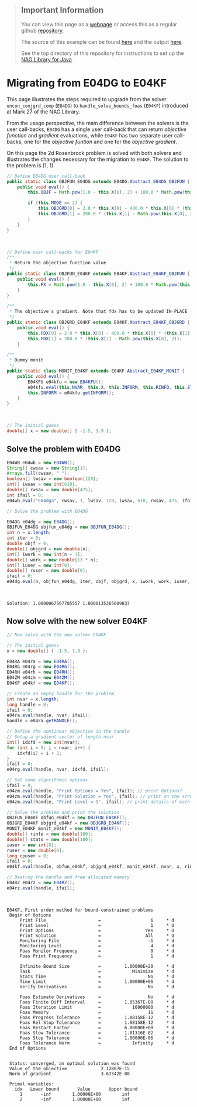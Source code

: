 > ## Important Information
> You can view this page as a [webpage](https://numericalalgorithmsgroup.github.io/NAGJavaExamples/FOAS/migration) or access this as a regular github [repository](https://github.com/numericalalgorithmsgroup/NAGJavaExamples/tree/main/FOAS/migration).
>
> The source of this example can be found [here](https://github.com/numericalalgorithmsgroup/NAGJavaExamples/tree/main/FOAS/migration/Migration_E04DG_E04KF.java) and the output [here](https://github.com/numericalalgorithmsgroup/NAGJavaExamples/tree/main/FOAS/migration/output.txt).
>
> See the top directory of this repository for instructions to set up the [NAG Library for Java](https://github.com/numericalalgorithmsgroup/NAGJavaExamples).

# Migrating from E04DG to E04KF

This page illustrates the steps required to upgrade from the solver `uncon_conjgrd_comp` (`E04DG`) to `handle_solve_bounds_foas` (`E04KF`) introduced at Mark 27 of the NAG Library.

From the usage perspective, the main difference between the solvers is the user call-backs,
`E04DG` has a single user call-back that can return *objective 
function* and *gradient* evaluations, while `E04KF` has two separate user call-backs, 
one for the *objective funtion* and one for the *objective gradient*.

On this page the 2d Rosenbrock problem is solved with both solvers and illustrates the changes necessary for the migration to `E04KF`. The solution to the problem is (1, 1).

```java
// Define E04DG user call-back
public static class OBJFUN_E04DG extends E04DG.Abstract_E04DG_OBJFUN {
    public void eval() {
        this.OBJF = Math.pow(1.0 - this.X[0], 2) + 100.0 * Math.pow(this.X[1] - Math.pow(this.X[0], 2), 2);

        if (this.MODE == 2) {
            this.OBJGRD[0] = 2.0 * this.X[0] - 400.0 * this.X[0] * (this.X[1] - Math.pow(this.X[0], 2)) - 2.0;
            this.OBJGRD[1] = 200.0 * (this.X[1] - Math.pow(this.X[0], 2));
        }
    }
}
```

<br/>

```java
// Define user call-backs for E04KF
/**
 * Return the objective function value
 */
public static class OBJFUN_E04KF extends E04KF.Abstract_E04KF_OBJFUN {
    public void eval() {
        this.FX = Math.pow(1.0 - this.X[0], 2) + 100.0 * Math.pow(this.X[1] - Math.pow(this.X[0], 2), 2);
    }
}

/**
 * The objective's gradient. Note that fdx has to be updated IN-PLACE
 */
public static class OBJGRD_E04KF extends E04KF.Abstract_E04KF_OBJGRD {
    public void eval() {
        this.FDX[0] = 2.0 * this.X[0] - 400.0 * this.X[0] * (this.X[1] - Math.pow(this.X[0], 2)) - 2.0;
        this.FDX[1] = 200.0 * (this.X[1] - Math.pow(this.X[0], 2));
    }

/**
 * Dummy monit
 */
public static class MONIT_E04KF extends E04KF.Abstract_E04KF_MONIT {
    public void eval() {
        E04KFU e04kfu = new E04KFU();
        e04kfu.eval(this.NVAR, this.X, this.INFORM, this.RINFO, this.STATS, this.IUSER, this.RUSER, this.CPUSER);
        this.INFORM = e04kfu.getINFORM();
    }
}
```

<br/>

```java
// The initial guess
double[] x = new double[] { -1.5, 1.9 };
```

## Solve the problem with E04DG

```java
E04WB e04wb = new E04WB();
String[] cwsav = new String[1];
Arrays.fill(cwsav, " ");
boolean[] lwsav = new boolean[120];
int[] iwsav = new int[610];
double[] rwsav = new double[475];
int ifail = 0;
e04wb.eval("e04dga", cwsav, 1, lwsav, 120, iwsav, 610, rwsav, 475, ifail);

// Solve the problem with E04DG

E04DG e04dg = new E04DG();
OBJFUN_E04DG objfun_e04dg = new OBJFUN_E04DG();
int n = x.length;
int iter = 0;
double objf = 0;
double[] objgrd = new double[n];
int[] iwork = new int[n + 1];
double[] work = new double[13 * n];
int[] iuser = new int[0];
double[] ruser = new double[0];
ifail = 0;
e04dg.eval(n, objfun_e04dg, iter, objf, objgrd, x, iwork, work, iuser, ruser, lwsav, iwsav, rwsav, ifail);
```

<br/>

```
Solution: 1.0000067567705557 1.0000135365609837
```

## Now solve with the new solver E04KF

```java
// Now solve with the new solver E04KF

// The initial guess
x = new double[] { -1.5, 1.9 };

E04RA e04ra = new E04RA();
E04RG e04rg = new E04RG();
E04RH e04rh = new E04RH();
E04ZM e04zm = new E04ZM();
E04KF e04kf = new E04KF();

// Create an empty handle for the problem
int nvar = x.length;
long handle = 0;
ifail = 0;
e04ra.eval(handle, nvar, ifail);
handle = e04ra.getHANDLE();

// Define the nonlinear objective in the handle
// Setup a gradient vector of length nvar
int[] idxfd = new int[nvar];
for (int i = 0; i < nvar; i++) {
    idxfd[i] = i + 1;
}
ifail = 0;
e04rg.eval(handle, nvar, idxfd, ifail);

// Set some algorithmic options
ifail = 0;
e04zm.eval(handle, "Print Options = Yes", ifail); // print Options?
e04zm.eval(handle, "Print Solution = Yes", ifail); // print on the screen the solution point X
e04zm.eval(handle, "Print Level = 1", ifail); // print details of each iteration (screen)

// Solve the problem and print the solution
OBJFUN_E04KF obfun_e04kf = new OBJFUN_E04KF();
OBJGRD_E04KF objgrd_e04kf = new OBJGRD_E04KF();
MONIT_E04KF monit_e04kf = new MONIT_E04KF();
double[] rinfo = new double[100];
double[] stats = new double[100];
iuser = new int[0];
ruser = new double[0];
long cpuser = 0;
ifail = 0;
e04kf.eval(handle, obfun_e04kf, objgrd_e04kf, monit_e04kf, nvar, x, rinfo, stats, iuser, ruser, cpuser, ifail);

// Destroy the handle and free allocated memory
E04RZ e04rz = new E04RZ();
e04rz.eval(handle, ifail);
```

<br/>

```
E04KF, First order method for bound-constrained problems                       
 Begin of Options                                                               
     Print File                    =                   6     * d                
     Print Level                   =                   1     * U                
     Print Options                 =                 Yes     * U                
     Print Solution                =                 All     * U                
     Monitoring File               =                  -1     * d                
     Monitoring Level              =                   4     * d                
     Foas Monitor Frequency        =                   0     * d                
     Foas Print Frequency          =                   1     * d                
 
     Infinite Bound Size           =         1.00000E+20     * d                
     Task                          =            Minimize     * d                
     Stats Time                    =                  No     * d                
     Time Limit                    =         1.00000E+06     * d                
     Verify Derivatives            =                  No     * d                
 
     Foas Estimate Derivatives     =                  No     * d                
     Foas Finite Diff Interval     =         1.05367E-08     * d                
     Foas Iteration Limit          =            10000000     * d                
     Foas Memory                   =                  11     * d                
     Foas Progress Tolerance       =         1.08158E-12     * d                
     Foas Rel Stop Tolerance       =         1.08158E-12     * d                
     Foas Restart Factor           =         6.00000E+00     * d                
     Foas Slow Tolerance           =         1.01316E-02     * d                
     Foas Stop Tolerance           =         1.00000E-06     * d                
     Foas Tolerance Norm           =            Infinity     * d                
 End of Options                                                                 
                                                                                
                                                                                                    
 Status: converged, an optimal solution was found                                                   
 Value of the objective             2.12807E-15                                                     
 Norm of gradient                   3.67342E-08                                                     
                                                                                
 Primal variables:                                                              
   idx   Lower bound       Value       Upper bound                              
     1       -inf        1.00000E+00        inf                                 
     2       -inf        1.00000E+00        inf                                 
```
